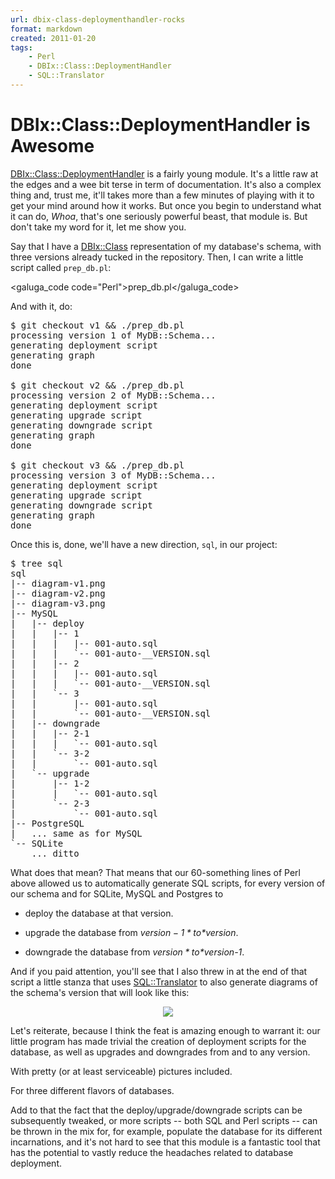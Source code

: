 ```yaml
---
url: dbix-class-deploymenthandler-rocks
format: markdown
created: 2011-01-20
tags:
    - Perl
    - DBIx::Class::DeploymentHandler
    - SQL::Translator
---
```


# DBIx::Class::DeploymentHandler is Awesome

[DBIx::Class::DeploymentHandler](cpan) is a fairly young module. It's a
little raw at
the edges and a wee bit terse in term of documentation. It's also a complex thing and,
trust me, it'll takes more than a few minutes of playing with it to get your mind around
how it works. But once you begin to understand what it can do, *Whoa*, that's
one seriously powerful beast, that module is.  But don't take my word for it,
let me show you.

Say that I have a [DBIx::Class](cpan) representation of my database's
schema, with three versions already tucked in the repository. Then, I can
write a little script called `prep_db.pl`:

<galuga_code code="Perl">prep_db.pl</galuga_code>

And with it, do:

<pre code="bash">
$ git checkout v1 &amp;&amp; ./prep_db.pl 
processing version 1 of MyDB::Schema...
generating deployment script
generating graph
done

$ git checkout v2 &amp;&amp; ./prep_db.pl 
processing version 2 of MyDB::Schema...
generating deployment script
generating upgrade script
generating downgrade script
generating graph
done

$ git checkout v3 &amp;&amp; ./prep_db.pl 
processing version 3 of MyDB::Schema...
generating deployment script
generating upgrade script
generating downgrade script
generating graph
done
</pre>

Once this is, done, we'll have a new direction, `sql`, in our project:

<pre code="plain">
$ tree sql
sql
|-- diagram-v1.png
|-- diagram-v2.png
|-- diagram-v3.png
|-- MySQL
|   |-- deploy
|   |   |-- 1
|   |   |   |-- 001-auto.sql
|   |   |   `-- 001-auto-__VERSION.sql
|   |   |-- 2
|   |   |   |-- 001-auto.sql
|   |   |   `-- 001-auto-__VERSION.sql
|   |   `-- 3
|   |       |-- 001-auto.sql
|   |       `-- 001-auto-__VERSION.sql
|   |-- downgrade
|   |   |-- 2-1
|   |   |   `-- 001-auto.sql
|   |   `-- 3-2
|   |       `-- 001-auto.sql
|   `-- upgrade
|       |-- 1-2
|       |   `-- 001-auto.sql
|       `-- 2-3
|           `-- 001-auto.sql
|-- PostgreSQL
|   ... same as for MySQL
`-- SQLite
    ... ditto
</pre>

What does that mean? That means that our 60-something lines of Perl above
allowed us to automatically generate SQL scripts, for every version of our schema and 
for SQLite, MySQL and Postgres to 

* deploy the database at that version.

* upgrade the database from *$version-1* to *$version*.

* downgrade the database from *$version* to *$version-1*.

And if you paid attention, you'll see that I also threw in at the
end of that script a little stanza that uses [SQL::Translator](cpan)
to also generate diagrams of the schema's version that will look like this:

<div align="center"><img src="__ENTRY_DIR__/diagram-v2.png" /></div>

Let's reiterate, because I think the feat is amazing enough to warrant it: our
little program has made trivial the creation of deployment scripts for the
database, as well as upgrades and downgrades from and to any version. 

With pretty (or at least serviceable) pictures included.

For three different flavors of databases.

Add to that the fact that the deploy/upgrade/downgrade scripts can be
subsequently tweaked, or more scripts -- both SQL and Perl scripts --
can be thrown in the mix for, for example, populate the database
for its different incarnations, and it's not hard to see that this
module is a fantastic tool that has the potential to vastly reduce the 
headaches related to database deployment.


